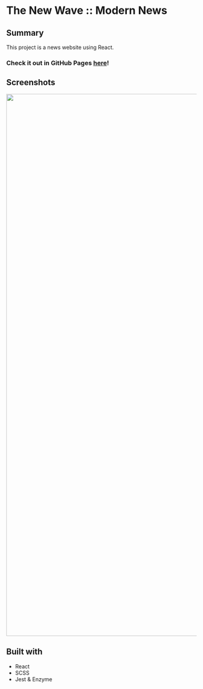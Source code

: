 # The New Wave :: Modern News

## Summary

This project is a news website using React.
### Check it out in GitHub Pages [here](https://edwindelbosque.github.io/the-new-wave/)!

## Screenshots

<img width="1435"  src="https://user-images.githubusercontent.com/48811985/66159945-92eb2b80-e618-11e9-869b-9fd840a6a01f.png">

## Built with
- React
- SCSS
- Jest & Enzyme
